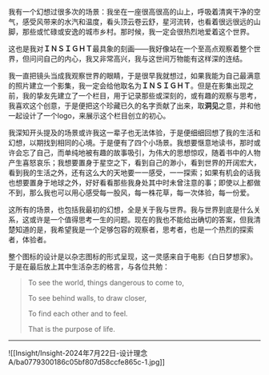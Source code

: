我有一个幻想过很多次的场景：我坐在一座很高很高的山上，呼吸着清爽干净的空气，感受风带来的水汽和温度，看头顶云卷云舒，星河流转，也看着很远很远的山脚，那些或忙碌或安逸的城市乡村。那时候，我一定会很热烈地爱着这个世界。

这也是我对**ＩＮＳＩＧＨＴ**最具象的刻画——我好像站在一个至高点观察着整个世界，但问问自己的内心，我又非常高兴，我与这世间万物能有这样深的连结。

我一直把镜头当成我观察世界的眼睛，于是很早我就想过，如果我能为自己最满意的照片建立一个影集，我一定会给他取名为**ＩＮＳＩＧＨＴ**。但是在影集出现之前，我的挚友先建立了一个栏目，用于记录那些或深刻的，或有趣的观察与思考，我喜欢这个创意，于是便把这个珍藏已久的名字贡献了出来，取**洞见**之意，并和他一起设计了一个logo，来展示这个栏目创立的初心。

我深知开头提及的场景或许我这一辈子也无法体验，于是便细细回想了我的生活和幻想，以期找到相同的心境。于是便有了四个小场景。我想要惬意地读书，那时或许会忘了自己，而单纯地被有趣的故事吸引，为伟大的思想惊叹，随着书中的人物产生喜怒哀乐；我想要置身于星空之下，看到自己的渺小，看到世界的开阔宏大，看到我的生活之外，还有这么大的天地要一一感受，一一探索；如果有机会的话我也想要置身于地球之外，好好看看那些我身处其中时未曾注意的事；即使以上都做不到，那么我也可以用心感受每一股风，每一株花草，每一次体验，每一份爱。

这所有的场景，也包括我最初的幻想，全是关于我与世界。我与世界到底是什么关系，这或许是一个值得思考一生的问题。现在的我也不能给出确切的答案，但我清楚知道的是，我希望我是一个足够包容的观察者，思考者，也是一个热烈的探索者，体验者。

整个图标的设计是以杂志图标的形式呈现，这一灵感来自于电影《白日梦想家》。于是在最后放上其中生活杂志的格言，与各位共勉：  
  
> To see the world, things dangerous to come to,
> 
> To see behind walls, to draw closer,
> 
> To find each other and to feel.
> 
> That is the purpose of life.

---

![[Insight/Insight-2024年7月22日-设计理念A/ba0779300186c05bf807d58ccfe865c-1.jpg]]